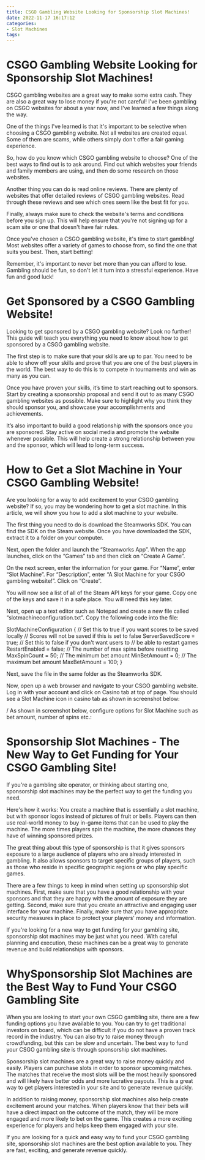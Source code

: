 ```yaml
---
title: CSGO Gambling Website Looking for Sponsorship Slot Machines!
date: 2022-11-17 16:17:12
categories:
- Slot Machines
tags:
---
```



#  CSGO Gambling Website Looking for Sponsorship Slot Machines!

CSGO gambling websites are a great way to make some extra cash. They are also a great way to lose money if you're not careful! I've been gambling on CSGO websites for about a year now, and I've learned a few things along the way.

One of the things I've learned is that it's important to be selective when choosing a CSGO gambling website. Not all websites are created equal. Some of them are scams, while others simply don't offer a fair gaming experience.

So, how do you know which CSGO gambling website to choose? One of the best ways to find out is to ask around. Find out which websites your friends and family members are using, and then do some research on those websites.

Another thing you can do is read online reviews. There are plenty of websites that offer detailed reviews of CSGO gambling websites. Read through these reviews and see which ones seem like the best fit for you.

Finally, always make sure to check the website's terms and conditions before you sign up. This will help ensure that you're not signing up for a scam site or one that doesn't have fair rules.

Once you've chosen a CSGO gambling website, it's time to start gambling! Most websites offer a variety of games to choose from, so find the one that suits you best. Then, start betting!

Remember, it's important to never bet more than you can afford to lose. Gambling should be fun, so don't let it turn into a stressful experience. Have fun and good luck!

#  Get Sponsored by a CSGO Gambling Website!

Looking to get sponsored by a CSGO gambling website? Look no further! This guide will teach you everything you need to know about how to get sponsored by a CSGO gambling website.

The first step is to make sure that your skills are up to par. You need to be able to show off your skills and prove that you are one of the best players in the world. The best way to do this is to compete in tournaments and win as many as you can.

Once you have proven your skills, it’s time to start reaching out to sponsors. Start by creating a sponsorship proposal and send it out to as many CSGO gambling websites as possible. Make sure to highlight why you think they should sponsor you, and showcase your accomplishments and achievements.

It’s also important to build a good relationship with the sponsors once you are sponsored. Stay active on social media and promote the website whenever possible. This will help create a strong relationship between you and the sponsor, which will lead to long-term success.

#  How to Get a Slot Machine in Your CSGO Gambling Website!

Are you looking for a way to add excitement to your CSGO gambling website? If so, you may be wondering how to get a slot machine. In this article, we will show you how to add a slot machine to your website.

The first thing you need to do is download the Steamworks SDK. You can find the SDK on the Steam website. Once you have downloaded the SDK, extract it to a folder on your computer.

Next, open the folder and launch the “Steamworks App”. When the app launches, click on the “Games” tab and then click on “Create A Game”.

On the next screen, enter the information for your game. For “Name”, enter “Slot Machine”. For “Description”, enter “A Slot Machine for your CSGO gambling website!”. Click on “Create”.

You will now see a list of all of the Steam API keys for your game. Copy one of the keys and save it in a safe place. You will need this key later.

Next, open up a text editor such as Notepad and create a new file called “slotmachineconfiguration.txt”. Copy the following code into the file:

SlotMachineConfiguration { // Set this to true if you want scores to be saved locally // Scores will not be saved if this is set to false ServerSavedScore = true; // Set this to false if you don't want users to // be able to restart games RestartEnabled = false; // The number of max spins before resetting MaxSpinCount = 50; // The minimum bet amount MinBetAmount = 0; // The maximum bet amount MaxBetAmount = 100; }


Next, save the file in the same folder as the Steamworks SDK.

Now, open up a web browser and navigate to your CSGO gambling website. Log in with your account and click on Casino tab at top of page. You should see a Slot Machine icon in casino tab as shown in screenshot below:























/        As shown in screenshot below, configure options for Slot Machine such as bet amount, number of spins etc.:

#  Sponsorship Slot Machines - The New Way to Get Funding for Your CSGO Gambling Site!

If you're a gambling site operator, or thinking about starting one, sponsorship slot machines may be the perfect way to get the funding you need.

Here's how it works: You create a machine that is essentially a slot machine, but with sponsor logos instead of pictures of fruit or bells. Players can then use real-world money to buy in-game items that can be used to play the machine. The more times players spin the machine, the more chances they have of winning sponsored prizes.

The great thing about this type of sponsorship is that it gives sponsors exposure to a large audience of players who are already interested in gambling. It also allows sponsors to target specific groups of players, such as those who reside in specific geographic regions or who play specific games.

There are a few things to keep in mind when setting up sponsorship slot machines. First, make sure that you have a good relationship with your sponsors and that they are happy with the amount of exposure they are getting. Second, make sure that you create an attractive and engaging user interface for your machine. Finally, make sure that you have appropriate security measures in place to protect your players' money and information.

If you're looking for a new way to get funding for your gambling site, sponsorship slot machines may be just what you need. With careful planning and execution, these machines can be a great way to generate revenue and build relationships with sponsors.

#  WhySponsorship Slot Machines are the Best Way to Fund Your CSGO Gambling Site

When you are looking to start your own CSGO gambling site, there are a few funding options you have available to you. You can try to get traditional investors on board, which can be difficult if you do not have a proven track record in the industry. You can also try to raise money through crowdfunding, but this can be slow and uncertain. The best way to fund your CSGO gambling site is through sponsorship slot machines.

Sponsorship slot machines are a great way to raise money quickly and easily. Players can purchase slots in order to sponsor upcoming matches. The matches that receive the most slots will be the most heavily sponsored and will likely have better odds and more lucrative payouts. This is a great way to get players interested in your site and to generate revenue quickly.

In addition to raising money, sponsorship slot machines also help create excitement around your matches. When players know that their bets will have a direct impact on the outcome of the match, they will be more engaged and more likely to bet on the game. This creates a more exciting experience for players and helps keep them engaged with your site.

If you are looking for a quick and easy way to fund your CSGO gambling site, sponsorship slot machines are the best option available to you. They are fast, exciting, and generate revenue quickly.